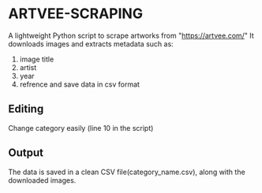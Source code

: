 # ARTVEE-SCRAPING
A lightweight Python script to scrape artworks from "https://artvee.com/"
It downloads images and extracts metadata such as:
1. image title
2. artist
3. year
4. refrence and save data in csv format 

## Editing
Change category easily (line 10 in the script)

## Output
The data is saved in a clean CSV file(category_name.csv), along with the downloaded images.
